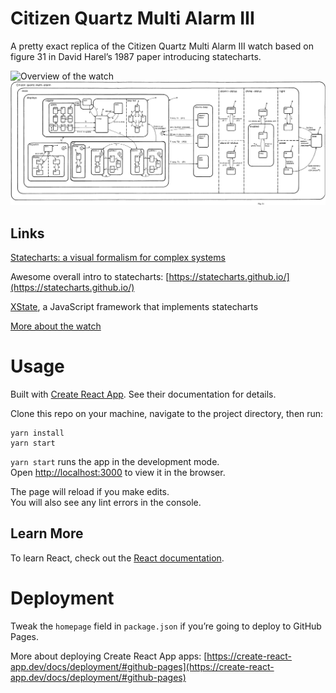 # Citizen Quartz Multi Alarm III

A pretty exact replica of the Citizen Quartz Multi Alarm III watch based on figure 31 in David Harel’s 1987 paper introducing statecharts.

![Overview of the watch](src/assets/readme/intro.gif)
![Figure 31 from Harel’s paper](src/assets/figure_31.png)

## Links

[Statecharts: a visual formalism for complex systems](https://www.sciencedirect.com/science/article/pii/0167642387900359)

Awesome overall intro to statecharts: [https://statecharts.github.io/](https://statecharts.github.io/)

[XState](https://xstate.js.org), a JavaScript framework that implements statecharts

[More about the watch](https://whichwatchtoday.blogspot.com/2013/02/citizen-quartz-multi-alarm-iii-41-3534.html)

# Usage

Built with [Create React App](https://github.com/facebook/create-react-app). See their documentation for details.

Clone this repo on your machine, navigate to the project directory, then run:

```
yarn install
yarn start
```

`yarn start` runs the app in the development mode.\
Open [http://localhost:3000](http://localhost:3000) to view it in the browser.

The page will reload if you make edits.\
You will also see any lint errors in the console.

## Learn More

To learn React, check out the [React documentation](https://reactjs.org/).

# Deployment

Tweak the `homepage` field in `package.json` if you’re going to deploy to GitHub Pages.

More about deploying Create React App apps: [https://create-react-app.dev/docs/deployment/#github-pages](https://create-react-app.dev/docs/deployment/#github-pages)
